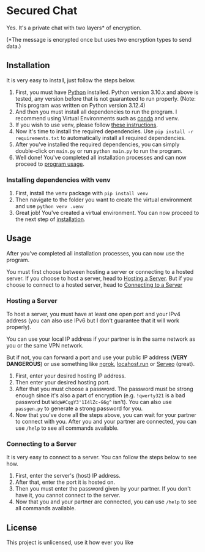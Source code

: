 # Secured Chat

Yes. It's a private chat with two layers* of encryption.

(*The message is encrypted once but uses two encryption types to send data.)

## Installation

It is very easy to install, just follow the steps below.

1. First, you must have [Python](https://www.python.org/) installed. Python version 3.10.x and above is tested, any version before that is not guaranteed to run properly. (Note: This program was written on Python version 3.12.4)
2. And then you must install all dependencies to run the program. I recommend using Virtual Environments such as [conda](https://conda.io/projects/conda/en/latest/user-guide/install/index.html) and venv.
3. If you wish to use venv, please follow [these instructions](#Installing-dependencies-with-venv).
4. Now it's time to install the required dependencies. Use `pip install -r requirements.txt` to automatically install all required dependencies.
5. After you've installed the required dependencies, you can simply double-click on `main.py` or run `python main.py` to run the program.
6. Well done! You've completed all installation processes and can now proceed to [program usage](#Usage).

### Installing dependencies with venv

1. First, install the venv package with `pip install venv`
2. Then navigate to the folder you want to create the virtual environment and use `python venv .venv`
3. Great job! You've created a virtual environment. You can now proceed to the next step of [installation](#Installation).

## Usage

After you've completed all installation processes, you can now use the program.

You must first choose between hosting a server or connecting to a hosted server. If you choose to host a server, head to [Hosting a Server](#Hosting-a-Server). But if you choose to connect to a hosted server, head to [Connecting to a Server](#Connecting-to-a-Server)

### Hosting a Server

To host a server, you must have at least one open port and your IPv4 address (you can also use IPv6 but I don't guarantee that it will work properly).

You can use your local IP address if your partner is in the same network as you or the same VPN network.

But if not, you can forward a port and use your public IP address (**VERY DANGEROUS**) or use something like [ngrok](https://ngrok.com/), [locahost.run](https://localhost.run/) or [Serveo](https://serveo.net/) (great).

1. First, enter your desired hosting IP address.
2. Then enter your desired hosting port.
3. After that you must choose a password. The password must be strong enough since it's also a part of encryption (e.g. `!qwerty321` is a bad password but `WdqW#CqgY3'1I4lZc-G6g^` isn't). You can also use `passgen.py` to generate a strong password for you.
4. Now that you've done all the steps above, you can wait for your partner to connect with you. After you and your partner are connected, you can use `/help` to see all commands available.

### Connecting to a Server

It is very easy to connect to a server. You can follow the steps below to see how.

1. First, enter the server's (host) IP address.
2. After that, enter the port it is hosted on.
3. Then you must enter the password given by your partner. If you don't have it, you cannot connect to the server.
4. Now that you and your partner are connected, you can use `/help` to see all commands available.

## License

This project is unlicensed, use it how ever you like

